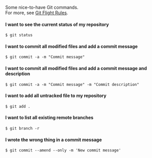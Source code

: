 Some nice-to-have Git commands.  
For more, see [Git Flight Rules](https://github.com/k88hudson/git-flight-rules).

#### I want to see the current status of my repository
```
$ git status
```

#### I want to commit all modified files and add a commit message
```
$ git commit -a -m "Commit message"
```

#### I want to commit all modified files and add a commit message and description
```
$ git commit -a -m "Commit message" -m "Commit description"
```

#### I want to add all untracked file to my repository
```
$ git add .
```

#### I want to list all existing remote branches
```
$ git branch -r
```

#### I wrote the wrong thing in a commit message
```
$ git commit --amend --only -m 'New commit message'
```
